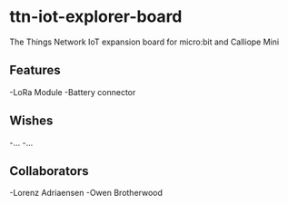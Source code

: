 # ttn-iot-explorer-board
The Things Network IoT expansion board for micro:bit and Calliope  Mini

## Features
-LoRa Module
-Battery connector

## Wishes
-...
-...

## Collaborators
-Lorenz Adriaensen
-Owen Brotherwood
